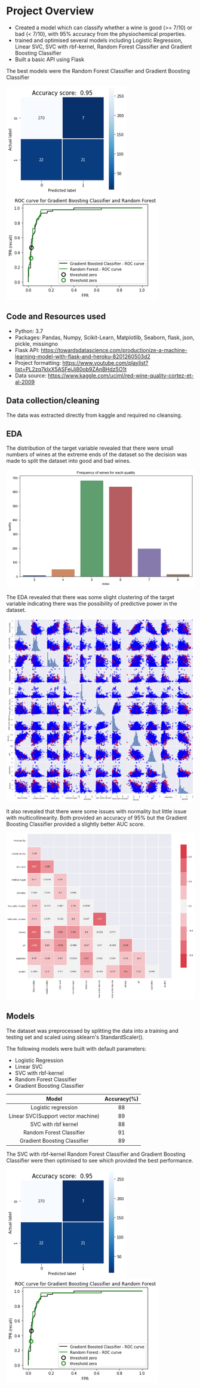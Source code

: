 # Project Overview

* Created a model which can classify whether a wine is good (>= 7/10) or bad (< 7/10), with 95% accuracy from the physiochemical properties.
* trained and optimised several models including Logistic Regression, Linear SVC, SVC with rbf-kernel, Random Forest Classifier and Gradient Boosting Classifier
* Built a basic API using Flask

The best models were the Random Forest Classifier and Gradient Boosting Classifier

![alt text](https://github.com/Luk390/wine_project/blob/master/images/gbc_confusion_matrix.png "Confusion matrix of Gradient Boosting Classifier")
![alt text](https://github.com/Luk390/wine_project/blob/master/images/roc_curve.png "ROC curve for RFC and GBC")

## Code and Resources used

* Python: 3.7
* Packages: Pandas, Numpy, Scikit-Learn, Matplotlib, Seaborn, flask, json, pickle, missingno
* Flask API: https://towardsdatascience.com/productionize-a-machine-learning-model-with-flask-and-heroku-8201260503d2
* Project formatting: https://www.youtube.com/playlist?list=PL2zq7klxX5ASFejJj80ob9ZAnBHdz5O1t
* Data source: https://www.kaggle.com/uciml/red-wine-quality-cortez-et-al-2009

## Data collection/cleaning

The data was extracted directly from kaggle and required no cleansing.

## EDA

The distribution of the target variable revealed that there were small numbers of wines at the extreme ends of the dataset so the decision was made to split the dataset into good and bad wines. 

![alt text](https://github.com/Luk390/wine_project/blob/master/images/quality%20bar%20plot.png "Bar plot of quality")

The EDA revealed that there was some slight clustering of the target variable indicating there was the possibility of predictive power in the dataset.

![alt text](https://github.com/Luk390/wine_project/blob/master/images/scatter%20matrix%20of%20independent%20variables.png "Scatter Matrix of Independent Variables")

It also revealed that there were some issues with normality but little issue with multicollinearity. Both provided an accuracy of 95% but the Gradient Boosting Classifier provided a slightly better AUC score.



![alt text](https://github.com/Luk390/wine_project/blob/master/images/heatmap%20of%20correlations.png "Heatmap of correlations between variables")

## Models

The dataset was preprocessed by splitting the data into a training and testing set and scaled using sklearn's StandardScaler().

The following models were built with default parameters:
* Logistic Regression
* Linear SVC
* SVC with rbf-kernel
* Random Forest Classifier
* Gradient Boosting Classifier

|  Model                             | Accuracy(%) |
| :--------------------------------: | :---------: |
| Logistic regression                | 88          |
| Linear SVC(Support vector machine) | 89          |
| SVC with rbf kernel                | 88          |
| Random Forest Classifier           | 91          |
| Gradient Boosting Classifier       | 89          |

The SVC with rbf-kernel Random Forest Classifier and Gradient Boosting Classifier were then optimised to see which provided the best performance.

![alt text](https://github.com/Luk390/wine_project/blob/master/images/gbc_confusion_matrix.png "Confusion matrix of Gradient Boosting Classifier")
![alt text](https://github.com/Luk390/wine_project/blob/master/images/roc_curve.png "ROC curve for RFC and GBC")

